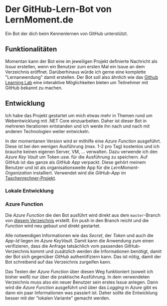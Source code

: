 # Der GitHub-Lern-Bot von LernMoment.de
Ein Bot der dich beim Kennenlernen von GitHub unterstützt.

## Funktionalitäten
Momentan kann der Bot eine im jeweiligen Projekt definierte Nachricht als *Issue* erstellen, wenn ein Benutzer zum ersten Mal ein Issue an dem Verzeichnis eröffnet. Darüberhinaus würde ich gerne eine komplette "Lernanwendung" damit erstellen. Der Bot soll also ähnlich wie das [Github Learning Lab](https://lab.github.com) eine interaktive Möglichkeiten bieten um Teilnehmer mit GitHub bekannt zu machen.

## Entwicklung
Ich habe das Projekt gestartet um mich etwas mehr in Themen rund um Webentwicklung mit .NET Core einzuarbeiten. Daher ist dieser Bot in mehreren Iterationen entstanden und ich werde ihn nach und nach mit anderen Technologien weiter entwickeln.

In der momentanen Version wird er mithilfe eine *Azure Function* ausgeführt. Diese ist bei den wenigen Ausführung (max. 1-2 pro Tag) kostenlos und ich brauche keinen eigenen Server, VM, ... verwalten. Dazu verwende ich den *Azure Key Vault* um Token usw. für die Ausführung zu speichern. Auf GitHub ist das ganze als *GitHub App* verpackt. Diese gehört meinem Benutzer und ist als organisationsweite App für die *LernMoment-Organization* installiert. Verwendet wird die *GitHub-App* im [Taschenrechner-Projekt](https://github.com/LernMoment/einstieg-csharp-taschenrechner). 

### Lokale Entwicklung



### Azure Function
Die *Azure Function* die den Bot ausführt wird direkt aus dem `master`-Branch von [diesem Verzeichnis](https://github.com/LernMoment/github-lernbot-app) erstellt. Ein push in den Branch reicht und die *Function* wird neu gebaut und direkt gestartet.

Alle notwendigen Informationen wie das *Secret*, der *Token* und auch die *App-Id* liegen im *Azure KeyVault*. Damit kann die Anwendung zum einen verifizieren, dass die Anfrage tatsächlich vom passenden GitHub-Verzeichnis kommt und zusätzlich werden die Informationen benötigt, damit der Bot sich gegenüber *GitHub* authentifiziern kann. Das ist nötig, damit der Bot schreibend auf das Verzeichnis zurgeifen kann.

Das Testen der *Azure Function* über diesen Weg funktioniert (soweit ich bisher weiß) nur über die praktische Ausführung. In dem verwendeten Verzeichnis muss also ein neuer Benutzer sein erstes Issue anlegen. Dann wird die *Azure Function* ausgeführt und über das *Logging* in *Azure* gibt es dann ein paar Informationen was passiert ist. Daher sollte die Entwicklung besser mit der "lokalen Variante" gemacht werden.
